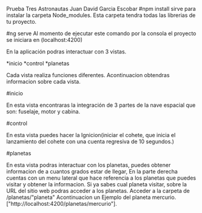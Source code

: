 Prueba Tres Astronautas Juan David Garcia Escobar
#npm install sirve para instalar la carpeta Node_modules. Esta carpeta tendra todas las librerias de tu proyecto.

#ng serve Al momento de ejecutar este comando por la consola el proyecto se iniciara en (localhost:4200)

En la aplicación podras interactuar con 3 vistas.

*inicio *control *planetas

Cada vista realiza funciones diferentes. Acontinuacion obtendras informacion sobre cada vista.

#inicio

En esta vista encontraras la integración de 3 partes de la nave espacial que son: fuselaje, motor y cabina.

#control

En esta vista puedes hacer la Ignicion(iniciar el cohete, que inicia el lanzamiento del cohete con una cuenta regresiva de 10 segundos.)

#planetas

En esta vista podras interactuar con los planetas, puedes obtener informacion de a cuantos grados estar de llegar, En la parte derecha cuentas con un menu lateral que hace referencia a los planetas que puedes visitar y obtener la informacion. Si ya sabes cual planeta visitar, sobre la URL del sitio web podras acceder a los planetas. Acceder a la carpeta de /planetas/"planeta" Acontinuacion un Ejemplo del planeta mercurio. ["http://localhost:4200/planetas/mercurio"].
